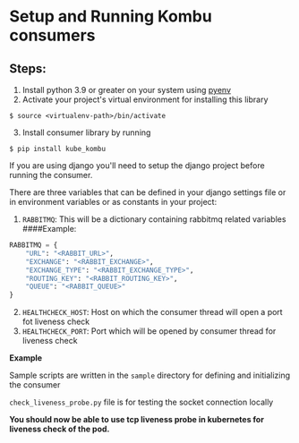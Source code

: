 
# Setup and Running Kombu consumers
## Steps:

1. Install python 3.9 or greater on your system using [pyenv](https://github.com/pyenv/pyenv)
2. Activate your project's virtual environment for installing this library
```shell
$ source <virtualenv-path>/bin/activate
```
3. Install consumer library by running 
```shell
$ pip install kube_kombu
```

If you are using django you'll need to setup the django project before running the consumer. 

There are three variables that can be defined in your django settings file or in environment variables or as constants in your project:
1. `RABBITMQ`: This will be a dictionary containing rabbitmq related variables 
    ####Example:
```python
RABBITMQ = {
    "URL": "<RABBIT_URL>",
    "EXCHANGE": "<RABBIT_EXCHANGE>",
    "EXCHANGE_TYPE": "<RABBIT_EXCHANGE_TYPE>",
    "ROUTING_KEY": "<RABBIT_ROUTING_KEY>",
    "QUEUE": "<RABBIT_QUEUE>"
}
```
2. `HEALTHCHECK_HOST`: Host on which the consumer thread will open a port fot liveness check
3. `HEALTHCHECK_PORT`: Port which will be opened by consumer thread for liveness check

**Example**

Sample scripts are written in the `sample` directory for defining and initializing the consumer

`check_liveness_probe.py` file is for testing the socket connection locally

**You should now be able to use tcp liveness probe in kubernetes for liveness check of the pod.**
